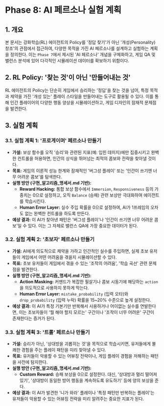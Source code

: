 # Phase 8: AI 페르소나 실험 계획

## 1. 개요

본 문서는 강화학습(RL) 에이전트의 Policy를 '정답 찾기'가 아닌 '개성(Personality) 창조'의 관점에서 접근하여, 다양한 목적을 가진 AI 페르소나를 설계하고 실험하는 계획을 정의한다. 이는 `Phase 7`에서 제시된 'AI 페르소나' 개념을 구체화하고, 게임 QA 및 밸런스 분석에 있어 다각적인 시뮬레이션 데이터를 확보하기 위함이다.

## 2. RL Policy: '찾는 것'이 아닌 '만들어내는 것'

RL 에이전트의 Policy는 단순히 게임에서 승리하는 '정답'을 찾는 것을 넘어, 특정 목적과 제약을 가진 '개성 있는' 플레이 스타일을 만들어내는 도구로 활용될 수 있다. 이를 통해 인간 플레이어의 다양한 행동 양상을 시뮬레이션하고, 게임 디자인의 잠재적 문제점을 발견한다.

## 3. 실험 계획

### 3.1. 실험 계획 1: '프로게이머' 페르소나 만들기

- **가설:** 보상 함수를 오직 '승리'와 관련된 지표(예: 입힌 데미지)에만 집중시키고 완벽한 컨트롤을 허용하면, 인간의 상식을 뛰어넘는 최적의 콤보와 전략을 찾아낼 것이다.
- **목표:** 게임의 이론적 성능 한계와 잠재적인 '버그성 플레이' 또는 '인간이 쓰기엔 너무 어려운 콤보'를 탐색한다.
- **실행 방안 (구현_알고리즘_명세서.md 기반):**
  - **Reward Hacking:** 통합 보상 함수에서 `Immersion`, `Responsiveness` 등의 가중치는 0으로 설정하고, 오직 `Balance` (승패) 관련 보상만 극대화하여 에이전트를 학습시킨다.
  - **Human Error Layer:** 실수 주입 확률을 0으로 설정하여, AI가 1프레임의 오차도 없는 완벽한 컨트롤을 하도록 만든다.
- **예상 결과:** 이 AI가 찾아낸 패턴은 '버그성 플레이'나 '인간이 쓰기엔 너무 어려운 콤보'일 수 있다. 이는 그 자체로 밸런스 QA에 가장 중요한 데이터가 된다.

### 3.2. 실험 계획 2: '초보자' 페르소나 만들기

- **가설:** AI에게 의도적으로 제약을 가하고 인간적인 실수를 주입하면, 실제 초보 유저들이 게임에서 어떤 어려움을 겪을지 시뮬레이션할 수 있다.
- **목표:** 초보 유저들이 게임에서 겪을 수 있는 '조작의 어려움', '학습 곡선' 관련 문제점을 발견한다.
- **실행 방안 (구현_알고리즘_명세서.md 기반):**
  - **Action Masking:** 커맨드가 복잡한 필살기나 콤보 시동기에 해당하는 `action`을 의도적으로 사용하지 못하게 막는다.
  - **Human Error Layer:** `mistake_probability` (입력 오타)와 `drop_probability` (입력 누락) 확률을 15~20% 수준으로 높게 설정한다.
- **예상 결과:** 이 AI가 특정 기본기만 반복해서 사용하거나 어이없는 실수를 연발한다면, 이는 초보자들이 '뭘 해야 할지 모르는' 구간이나 '조작이 너무 어려운' 구간이 존재한다는 증거가 된다.

### 3.3. 실험 계획 3: '트롤' 페르소나 만들기

- **가설:** 승리가 아닌, '상대방을 괴롭히는 것'을 목적으로 학습시키면, 유저들에게 불쾌한 경험을 주는 플레이 패턴을 미리 찾아낼 수 있다.
- **목표:** 유저들이 악용할 수 있는 어뷰징 전략이나, 게임 플레이 경험을 저해하는 패턴을 사전에 탐지한다.
- **실행 방안 (구현_알고리즘_명세서.md 기반):**
  - **Custom Reward:** 승패 보상을 0으로 설정한다. 대신, '상대방과 멀리 떨어져 있기', '상대방이 동일한 방어 행동을 계속하도록 유도하기' 등에 양의 보상을 준다.
- **예상 결과:** 이 AI가 발견한 '니가 와라' 플레이나 '특정 패턴만 반복하는 플레이'는 유저들이 악용할 수 있는 어뷰징 전략을 미리 알려주는 중요한 지표가 된다.
